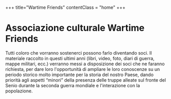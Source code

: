 +++
title="Wartime Friends"
contentClass = "home"
+++

# Associazione culturale Wartime Friends

Tutti coloro che vorranno sostenerci possono farlo diventando soci. Il materiale raccolto in questi ultimi anni (libri, video, foto, diari di guerra, mappe militari, ecc.) verranno messi a disposizione dei soci che ne faranno richiesta, per dare loro l'opportunità di ampliare le loro conoscenze su un periodo storico molto importante per la storia del nostro Paese, dando priorità agli aspetti “minori” della presenza delle truppe alleate sul fronte del Senio durante la seconda guerra mondiale e l'interazione con la popolazione.
